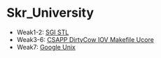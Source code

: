 # Skr_University

- Weak1-2:   [SGI STL](weak&#32;1-2/)
- Weak3-6:   [CSAPP DirtyCow IOV Makefile Ucore](weak&#32;3-6/)
- Weak7:   [Google Unix](weak&#32;7/)